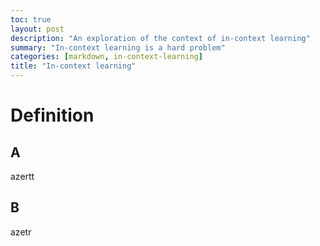 ```yaml
---
toc: true
layout: post
description: "An exploration of the context of in-context learning"
summary: "In-context learning is a hard problem"
categories: [markdown, in-context-learning]
title: "In-context learning"
---
```


# Definition
## A
azertt

## B
azetr